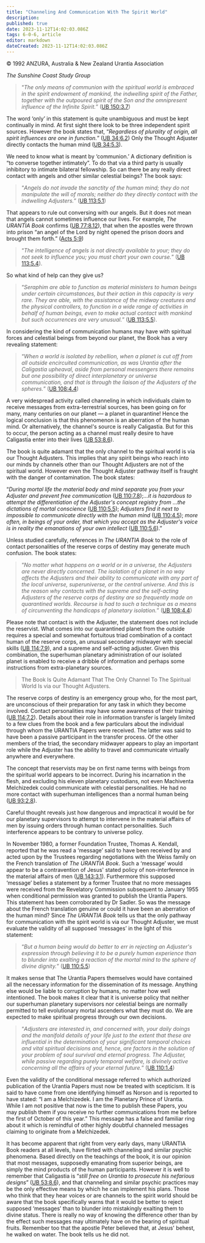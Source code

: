 ```yaml
---
title: "Channeling And Communication With The Spirit World"
description: 
published: true
date: 2023-11-12T14:02:03.086Z
tags: 6-0-6, article
editor: markdown
dateCreated: 2023-11-12T14:02:03.086Z
---
```


<p class="v-card v-sheet theme--light gray lighten-3 px-2 py-1">© 1992 ANZURA, Australia & New Zealand Urantia Association</p>

_The Sunshine Coast Study Group_

> “_The only means of communion with the spiritual world is embraced in the spirit endowment of mankind, the indwelling spirit of the Father, together with the outpoured spirit of the Son and the omnipresent influence of the Infinite Spirit._” ([UB 150:3.7](/en/The_Urantia_Book/150#p3_7))

The word ‘only’ in this statement is quite unambiguous and must be kept continually in mind. At first sight there look to be three independent spirit sources. However the book states that, “_Regardless of plurality of origin, all spirit influences are one in function._” ([UB 34:6.2](/en/The_Urantia_Book/34#p6_2)) Only the Thought Adjuster directly contacts the human mind ([UB 34:5.3](/en/The_Urantia_Book/34#p5_3)).

We need to know what is meant by ‘communion.’ A dictionary definition is “to converse together intimately”. To do that via a third party is usually inhibitory to intimate bilateral fellowship. So can there be any really direct contact with angels and other similar celestial beings? The book says:

> “_Angels do not invade the sanctity of the human mind; they do not manipulate the will of morals; neither do they directly contact with the indwelling Adjusters._” ([UB 113:5.1](/en/The_Urantia_Book/113#p5_1))

That appears to rule out conversing with our angels. But it does not mean that angels cannot sometimes influence our lives. For example, _The URANTIA Book_ confirms ([UB 77:8.12](/en/The_Urantia_Book/77#p8_12)), that when the apostles were thrown into prison “an angel of the Lord by night opened the prison doors and brought them forth.” ([Acts 5:9](/en/Bible/Acts_of_the_Apostles/5#v9))

> “_The intelligence of angels is not directly available to your; they do not seek to influence you; you must chart your own course._” ([UB 113:5.4](/en/The_Urantia_Book/113#p5_4)).

So what kind of help can they give us?

> “_Seraphim are able to function as material ministers to human beings under certain circumstances, but their action in this capacity is very rare. They are able, with the assistance of the midway creatures and the physical controllers, to function in a wide range of activities in behalf of human beings, even to make actual contact with mankind but such occurrences are very unusual._” ([UB 113:5.5](/en/The_Urantia_Book/113#p5_5)).

In considering the kind of communication humans may have with spiritual forces and celestial beings from beyond our planet, the Book has a very revealing statement:

> “_When a world is isolated by rebellion, when a planet is cut off from all outside encircuited communication, as was Urantia after the Caligastia upheaval, aside from personal messengers there remains but one possibility of direct interplanetary or universe communication, and that is through the liaison of the Adjusters of the spheres._” ([UB 108:4.4](/en/The_Urantia_Book/108#p4_4))

A very widespread activity called channeling in which individuals claim to receive messages from extra-terrestrial sources, has been going on for many, many centuries on our planet — a planet in quarantine! Hence the logical conclusion is that this phenomenon is an aberration of the human mind. Or alternatively, the channel's source is really Caligastia. But for this to occur, the person acting as a channel must really desire to have Caligastia enter into their lives ([UB 53:8.6](/en/The_Urantia_Book/53#p8_6)).

The book is quite adamant that the only channel to the spiritual world is via our Thought Adjusters. This implies that any spirit beings who reach into our minds by channels other than our Thought Adjusters are not of the spiritual world. However even the Thought Adjuster pathway itself is fraught with the danger of contamination. The book states:

“_During mortal life the material body and mind separate you from your Adjuster and prevent free communication_ ([UB 110:7.8](/en/The_Urantia_Book/110#p7_8));_...it is hazardous to attempt the differentiation of the Adjuster's concept registry from ...the dictations of mortal conscience_ ([UB 110:5.5](/en/The_Urantia_Book/110#p5_5)); _Adjusters find it next to impossible to communicate directly with the human mind_ ([UB 110:4.5](/en/The_Urantia_Book/110#p4_5)); _more often, in beings of your order, that which you accept as the Adjuster's voice is in reality the emanations of your own intellect_ ([UB 110:5.6](/en/The_Urantia_Book/110#p5_6)).”

Unless studied carefully, references in _The URANTIA Book_ to the role of contact personalities of the reserve corps of destiny may generate much confusion. The book states:

> “_No matter what happens on a world or in a universe, the Adjusters are never directly concerned. The isolation of a planet in no way affects the Adjusters and their ability to communicate with any part of the local universe, superuniverse, or the central universe. And this is the reason why contacts with the supreme and the self-acting Adjusters of the reserve corps of destiny are so frequently made on quarantined worlds. Recourse is had to such a technique as a means of circunventing the handicaps of planetary isolation._” ([UB 108:4.4](/en/The_Urantia_Book/108#p4_4))

Please note that contact is with the Adjuster, the statement does not include the reservist. What comes into our quarantined planet from the outside requires a special and somewhat fortuitous triad combination of a contact human of the reserve corps, an unusual secondary midwayer with special skills ([UB 114:7.9](/en/The_Urantia_Book/114#p7_9)), and a supreme and self-acting adjuster. Given this combination, the superhuman planetary administration of our isolated planet is enabled to receive a dribble of information and perhaps some instructions from extra-planetary sources.

> The Book Is Quite Adamant That The Only Channel To The Spiritual World Is via our Thought Adjusters.

The reserve corps of destiny is an emergency group who, for the most part, are unconscious of their preparation for any task in which they become involved. Contact personalities may have some awareness of their training ([UB 114:7.2](/en/The_Urantia_Book/114#p7_2)). Details about their role in information transfer is largely limited to a few clues from the book and a few particulars about the individual through whom the URANTIA Papers were received. The latter was said to have been a passive participant in the transfer process. Of the other members of the triad, the secondary midwayer appears to play an important role while the Adjuster has the ability to travel and communicate virtually anywhere and everywhere.

The concept that reservists may be on first name terms with beings from the spiritual world appears to be incorrect. During his incarnation in the flesh, and excluding his eleven planetary custodians, not even Machiventa Melchizedek could communicate with celestial personalities. He had no more contact with superhuman intelligences than a normal human being ([UB 93:2.8](/en/The_Urantia_Book/93#p2_8)).

Careful thought reveals just how dangerous and impractical it would be for our planetary supervisors to attempt to intervene in the material affairs of men by issuing orders through human contact personalities. Such interference appears to be contrary to universe policy.

In November 1980, a former Foundation Trustee, Thomas A. Kendall, reported that he was read a ‘message’ said to have been received by and acted upon by the Trustees regarding negotiations with the Weiss family on the French translation of _The URANTIA Book_. Such a ‘message’ would appear to be a contravention of Jesus' stated policy of non-interference in the material affairs of men ([UB 143:3.1](/en/The_Urantia_Book/143#p3_1)). Furthermore this supposed ‘message’ belies a statement by a former Trustee that no more messages were received from the Revelatory Commission subsequent to January 1955 when conditional permission was granted to publish the Urantia Papers. This statement has been corroborated by Dr Sadler. So was the message about the French translation genuine or could it have been an aberration of the human mind? Since _The URANTIA Book_ tells us that the only pathway for communication with the spirit world is via our Thought Adjuster, we must evaluate the validity of all supposed ‘messages’ in the light of this statement:

> “_But a human being would do better to err in rejecting an Adjuster's expression through believing it to be a purely human experience than to blunder into exalting a reaction of the mortal mind to the sphere of divine dignity._” ([UB 110:5.5](/en/The_Urantia_Book/110#p5_5))

It makes sense that The Urantia Papers themselves would have contained all the necessary information for the dissemination of its message. Anything else would be liable to corruption by humans, no matter how well intentioned. The book makes it clear that it is universe policy that neither our superhuman planetary supervisors nor celestial beings are normally permitted to tell evolutionary mortal ascenders what they must do. We are expected to make spiritual progress through our own decisions.

> “_Adjusters are interested in, and concerned with, your daily doings and the manifold details of your life just to the extent that these are influential in the determination of your significant temporal choices and vital spiritual decisions and, hence, are factors in the solution of your problem of soul survival and eternal progress. The Adjuster, while passive regarding purely temporal welfare, is divinely active concerning all the affairs of your eternal future._” ([UB 110:1.4](/en/The_Urantia_Book/110#p1_4))

Even the validity of the conditional message referred to which authorized publication of the Urantia Papers must now be treated with scepticism. It is said to have come from one identifying himself as Norson and is reported to have stated: “I am a Melchizedek. I am the Planetary Prince of Urantia. While I am not positive that now is the time to publish these Papers, you may publish them if you receive no further communications from me before the first of October of this year.” This message has a false and familiar ring about it which is remindful of other highly doubtful channeled messages claiming to originate from a Melchizedek.

It has become apparent that right from very early days, many URANTIA Book readers at all levels, have flirted with channeling and similar psychic phenomena. Based directly on the teachings of the book, it is our opinion that most messages, supposedly emanating from superior beings, are simply the mind products of the human participants. However it is well to remember that Caligastia is “_still free on Urantia to prosecute his nefarious designs_” ([UB 53:8.6](/en/The_Urantia_Book/53#p8_6)), and that channeling and similar psychic practices may be the only effective means by which he can implement his plans. Those who think that they hear voices or are channels to the spirit world should be aware that the book specifically warns that it would be better to reject supposed ‘messages’ than to blunder into mistakingly exalting them to divine status. There is really no way of knowing the difference other than by the effect such messages may ultimately have on the bearing of spiritual fruits. Remember too that the apostle Peter believed that, at Jesus' behest, he walked on water. The book tells us he did not.